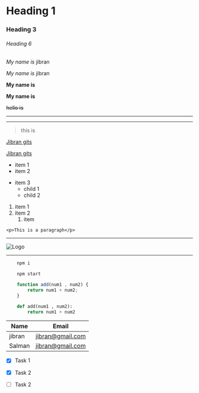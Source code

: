<!-- Headings -->
# Heading 1
### Heading 3
###### Heading 6

<!-- Italic -->
*My name is* jibran

_My name is_ jibran

<!-- Strong -->
**My name is**

__My name is__

<!-- StrikeThrough -->
~~hello is~~

<!-- Horizontal Rule -->
___
---

<!-- Blockquote -->
>this is

<!-- Links -->
[Jibran gits](https://jibranbabar.github.com)

<!-- Links Title -->
[Jibran gits](https://jibranbabar.github.com "Jibran babar")

<!-- Unordered List -->
* item 1
* item 2

<!-- UL Nested -->
* item 3
    * child 1
    * child 2

<!-- Ordered List -->
1. item 1
1. item 2
    1. item

<!-- Inline Code Block -->
`<p>This is a paragraph</p>`
___
<!-- Images -->
![Logo](https://markdown-here.com/img/icon256.png)
___

<!-- Github Blocks -->

<!-- Code Blocks -->
```bash
    npm i

    npm start
```

```javascript
    function add(num1 , num2) {
        return num1 + num2;
    }
```

```python
    def add(num1 , num2):
        return num1 + num2
```
<!-- Tables -->
| Name     | Email            |
| -------- | ---------------- |
| jibran   | jibran@gmail.com |
| Salman   | jibran@gmail.com |

<!-- Task List -->
* [x] Task 1
* [x] Task 2
* [ ] Task 2



